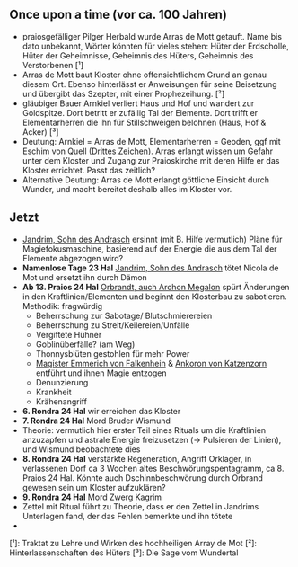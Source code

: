 ## Once upon a time (vor ca. 100 Jahren)
* praiosgefälliger Pilger Herbald wurde Arras de Mott getauft. Name bis dato unbekannt, Wörter könnten für vieles stehen: Hüter der Erdscholle, Hüter der Geheimnisse, Geheimnis des Hüters, Geheimnis des Verstorbenen [¹]
* Arras de Mott baut Kloster ohne offensichtlichem Grund an genau diesem Ort. Ebenso hinterlässt er Anweisungen für seine Beisetzung und übergibt das Szepter, mit einer Prophezeihung. [²]
* gläubiger Bauer Arnkiel verliert Haus und Hof und wandert zur Goldspitze. Dort betritt er zufällig Tal der Elemente. Dort trifft er Elementarherren die ihn für Stillschweigen belohnen (Haus, Hof & Acker) [³]
* Deutung: Arnkiel = Arras de Mott, Elementarherren = Geoden, ggf mit Eschim von Quell ([Drittes Zeichen](Notizen/Drittes%20Zeichen.md)). Arras erlangt wissen um Gefahr unter dem Kloster und Zugang zur Praioskirche mit deren Hilfe er das Kloster errichtet. Passt das zeitlich?
* Alternative Deutung: Arras de Mott erlangt göttliche Einsicht durch Wunder, und macht bereitet deshalb alles im Kloster vor.
## Jetzt
* [Jandrim, Sohn des Andrasch](Personen.md#Jandrim,%20Sohn%20des%20Andrasch) ersinnt (mit B. Hilfe vermutlich) Pläne für Magiefokusmaschine, basierend auf der Energie die aus dem Tal der Elemente abgezogen wird?
* **Namenlose Tage 23 Hal** [Jandrim, Sohn des Andrasch](Personen.md#Jandrim,%20Sohn%20des%20Andrasch) tötet Nicola de Mot und ersetzt ihn durch Dämon
* **Ab 13. Praios 24 Hal**  [Orbrandt, auch Archon Megalon](Personen.md#Orbrandt,%20auch%20Archon%20Megalon) spürt Änderungen in den Kraftlinien/Elementen und beginnt den Klosterbau zu sabotieren. Methodik: fragwürdig
	* Beherrschung zur Sabotage/ Blutschmierereien
	* Beherrschung zu Streit/Keilereien/Unfälle
	* Vergiftete Hühner
	* Goblinüberfälle? (am Weg)
	* Thonnysblüten gestohlen für mehr Power
	* [Magister Emmerich von Falkenhein](Personen.md#Magister%20Emmerich%20von%20Falkenhein) & [Ankoron von Katzenzorn](Personen.md#Ankoron%20von%20Katzenzorn) entführt und ihnen Magie entzogen
	* Denunzierung
	* Krankheit
	* Krähenangriff
* **6. Rondra 24 Hal** wir erreichen das Kloster
* **7. Rondra 24 Hal** Mord Bruder Wismund
* Theorie: vermutlich hier erster Teil eines Rituals um die Kraftlinien anzuzapfen und astrale Energie freizusetzen (-> Pulsieren der Linien), und Wismund beobachtete dies
* **8. Rondra 24 Hal** verstärkte Regeneration, Angriff Orklager, in verlassenen Dorf ca 3 Wochen altes Beschwörungspentagramm, ca 8. Praios 24 Hal. Könnte auch Dschinnbeschwörung durch Orbrand gewesen sein um Kloster aufzuklären?
* **9. Rondra 24 Hal** Mord Zwerg Kagrim
* Zettel mit Ritual führt zu Theorie, dass er den Zettel in Jandrims Unterlagen fand, der das Fehlen bemerkte und ihn tötete
* 



[¹]: Traktat zu Lehre und Wirken des hochheiligen Array de Mot
[²]: Hinterlassenschaften des Hüters
[³]: Die Sage vom Wundertal